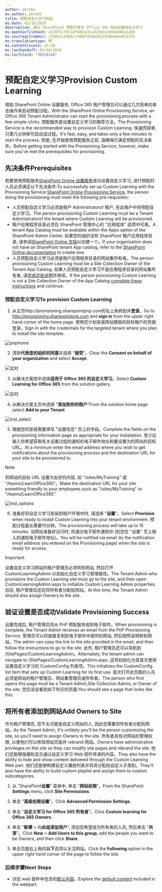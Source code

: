 ```yaml
---
author: pkrebs
ms.author: pkrebs
title: 预配自定义学习网站
ms.date: 02/10/2019
description: 通过 SharePoint 预配引擎为 Office 365 网站设置自定义学习
ms.openlocfilehash: a11975c7df1af9d01e2ca323d41cb5be602a1248
ms.sourcegitcommit: c358dcc2d69cc3db8fd24a1011550edebe0721fe
ms.translationtype: MT
ms.contentlocale: zh-CN
ms.lasthandoff: 03/10/2019
ms.locfileid: "30518148"
---
```

# <a name="provision-custom-learning"></a><span data-ttu-id="3a531-103">预配自定义学习</span><span class="sxs-lookup"><span data-stu-id="3a531-103">Provision Custom Learning</span></span>

<span data-ttu-id="3a531-104">借助 SharePoint Online 设置服务, Office 365 租户管理员可以通过几次简单的单击操作来启动预配过程。</span><span class="sxs-lookup"><span data-stu-id="3a531-104">With the SharePoint Online Provisioning Service, an Office 365 Tenant Administrator can start the provisioning process with a few simple clicks.</span></span> <span data-ttu-id="3a531-105">预配服务是设置自定义学习的推荐方法。</span><span class="sxs-lookup"><span data-stu-id="3a531-105">The Provisioning Service is the recommended way to provision Custom Learning.</span></span> <span data-ttu-id="3a531-106">快速而简单, 只需几分钟即可启动该过程。</span><span class="sxs-lookup"><span data-stu-id="3a531-106">It's fast, easy, and takes only a few minutes to start the process.</span></span> <span data-ttu-id="3a531-107">但是, 在开始使用预配服务之前, 请确保已满足预配的先决条件。</span><span class="sxs-lookup"><span data-stu-id="3a531-107">Before getting started with the Provisioning Service, however, make sure you've met the prerequisites for provisioning.</span></span>

## <a name="prerequisites"></a><span data-ttu-id="3a531-108">先决条件</span><span class="sxs-lookup"><span data-stu-id="3a531-108">Prerequisites</span></span>
 
<span data-ttu-id="3a531-109">若要使用预配服务[SharePoint Online 设置服务](https://provisioning.sharepointpnp.com)成功设置自定义学习, 进行预配的人员必须满足以下先决条件:</span><span class="sxs-lookup"><span data-stu-id="3a531-109">To successfully set up Custom Learning with the Provisioning Service [SharePoint Online Provisioning Service](https://provisioning.sharepointpnp.com), the person doing the provisioning must meet the following pre-requisites:</span></span> 
 
- <span data-ttu-id="3a531-110">人员预配自定义学习必须是租户 Administratorof 租户, 在此租户中将预配自定义学习。</span><span class="sxs-lookup"><span data-stu-id="3a531-110">The person provisioning Custom Learning must be a Tenant Administratorof the tenant where Custom Learning will be provisioned.</span></span>  
- <span data-ttu-id="3a531-111">租户应用程序目录必须在 SharePoint 管理中心的 "应用程序" 选项中可用。</span><span class="sxs-lookup"><span data-stu-id="3a531-111">A tenant App Catalog must be available within the Apps option of the SharePoint Admin Center.</span></span> <span data-ttu-id="3a531-112">如果您的组织没有 SharePoint 租户应用程序目录, 请参阅[SharePoint Online 文档](https://docs.microsoft.com/en-us/sharepoint/use-app-catalog)以创建一个。</span><span class="sxs-lookup"><span data-stu-id="3a531-112">If your organization does not have an SharePoint tenant App catalog, refer to the [SharePoint Online documentation](https://docs.microsoft.com/en-us/sharepoint/use-app-catalog) to create one.</span></span>  
- <span data-ttu-id="3a531-113">人员预配自定义学习必须是租户应用程序目录的网站集所有者。</span><span class="sxs-lookup"><span data-stu-id="3a531-113">The person provisioning Custom Learning must be a Site Collection Owner of the Tenant App Catalog.</span></span> <span data-ttu-id="3a531-114">如果人员预配自定义学习不是应用程序目录的网站集所有者, 请[完成这些说明](addappadmin.md)并继续。</span><span class="sxs-lookup"><span data-stu-id="3a531-114">If the person provisioning Custom Learning is not a Site Collection Owner of the App Catalog [complete these instructions](addappadmin.md) and continue.</span></span> 

### <a name="to-provision-custom-learning"></a><span data-ttu-id="3a531-115">预配自定义学习</span><span class="sxs-lookup"><span data-stu-id="3a531-115">To provision Custom Learning</span></span>

1. <span data-ttu-id="3a531-116">从主页http://provisioning.sharepointpnp.com的右上角转到并**登录**。</span><span class="sxs-lookup"><span data-stu-id="3a531-116">Go to http://provisioning.sharepointpnp.com and **sign in** from the upper right hand corner of the home page.</span></span>  <span data-ttu-id="3a531-117">使用您计划安装网站模板的目标租户的凭据登录。</span><span class="sxs-lookup"><span data-stu-id="3a531-117">Sign in with the  credentials for the targeted tenant where you plan to install the site template.</span></span>

![pnphome](media/inst_signin.png)

2. <span data-ttu-id="3a531-119">清除**代表您的组织的同意**并选择 "**接受**"。</span><span class="sxs-lookup"><span data-stu-id="3a531-119">Clear the **Consent on behalf of your organization** and select **Accept**.</span></span>

![实时](media/inst_perms.png)

3. <span data-ttu-id="3a531-121">从解决方案库中选择**适用于 Office 365 的自定义学习**。</span><span class="sxs-lookup"><span data-stu-id="3a531-121">Select **Custom Learning for Office 365** from the solution gallery.</span></span>

![实时](media/inst_select.png)

4. <span data-ttu-id="3a531-123">从解决方案主页中选择 "**添加到你的租户**"</span><span class="sxs-lookup"><span data-stu-id="3a531-123">From the solution home page select **Add to your Tenant**</span></span>

![inst_select](media/inst_add.png)

5. <span data-ttu-id="3a531-125">根据您的安装需要填写 "设置信息" 页上的字段。</span><span class="sxs-lookup"><span data-stu-id="3a531-125">Complete the fields on the provisioning information page as appropriate for your installation.</span></span> <span data-ttu-id="3a531-126">至少应输入你希望获取有关设置过程的通知的电子邮件地址和要设置为的网站的目标 URL。</span><span class="sxs-lookup"><span data-stu-id="3a531-126">At a minimum enter the email address where you wish to get notifications about the provisioning process and the destination URL for your site to be provisioned to.</span></span>  
> [!NOTE]
> <span data-ttu-id="3a531-127">将网站的目标 URL 设置为友好的内容, 如 "/sites/MyTraining" 或 "/teams/LearnOffice365"。</span><span class="sxs-lookup"><span data-stu-id="3a531-127">Make the destination URL for your site something friendly to your employees such as "/sites/MyTraining" or "/teams/LearnOffice365".</span></span>

![inst_options](media/inst_options.png)

6. <span data-ttu-id="3a531-129">准备好将自定义学习安装到租户环境中时, 请选择 "**设置**"。</span><span class="sxs-lookup"><span data-stu-id="3a531-129">Select **Provision** when ready to install Custom Learning into your tenant environment.</span></span>  <span data-ttu-id="3a531-130">预配过程最长需要15分钟。</span><span class="sxs-lookup"><span data-stu-id="3a531-130">The provisioning process will take up to 15 minutes.</span></span> <span data-ttu-id="3a531-131">当网站准备好访问时, 将通过电子邮件通知你 (到您在 "设置" 页上输入的通知电子邮件地址)。</span><span class="sxs-lookup"><span data-stu-id="3a531-131">You will be notified via email (to the notification email address you entered on the Provisioning page) when the site is ready for access.</span></span> 

> [!IMPORTANT]
> <span data-ttu-id="3a531-132">设置自定义学习网站的租户管理员必须转到网站, 然后打开 CustomLearningAdmin 以初始化自定义学习管理属性。</span><span class="sxs-lookup"><span data-stu-id="3a531-132">The Tenant Admin who provisions the Custom Learning site must go to the site, and then open CustomLearningAdmin.aspx to initialize Custom Learning Admin properties.</span></span> <span data-ttu-id="3a531-133">目前, 租户管理员还应将所有者分配给网站。</span><span class="sxs-lookup"><span data-stu-id="3a531-133">At this time, the Tenant Admin should also assign Owners to the site.</span></span> 

## <a name="validate-provisioning-success"></a><span data-ttu-id="3a531-134">验证设置是否成功</span><span class="sxs-lookup"><span data-stu-id="3a531-134">Validate Provisioning Success</span></span>

<span data-ttu-id="3a531-135">设置完成后, 租户管理员将从 PnP 预配服务收到电子邮件。</span><span class="sxs-lookup"><span data-stu-id="3a531-135">When provisioning is complete, the Tenant Admin receives an email from the PnP Provisioning Service.</span></span> <span data-ttu-id="3a531-136">管理员可以将链接复制到电子邮件中提供的网站, 然后按照说明转到网站。</span><span class="sxs-lookup"><span data-stu-id="3a531-136">The admin can copy the link to the site provided in the email, and then follow the instructions to go to the site.</span></span> <span data-ttu-id="3a531-137">此外, 租户管理员还可以导航到 <YOUR-SITE-COLLECTION-URL>/SitePages/CustomLearningAdmin。</span><span class="sxs-lookup"><span data-stu-id="3a531-137">Alternately, the tenant admin can navigate to <YOUR-SITE-COLLECTION-URL>/SitePages/CustomLearningAdmin.aspx.</span></span> <span data-ttu-id="3a531-138">这将初始化为其首次使用设置自定义学习的 CustomConfig 列表项。</span><span class="sxs-lookup"><span data-stu-id="3a531-138">This initializes the CustomConfig list item that sets up Custom Learning for its first use.</span></span> <span data-ttu-id="3a531-139">首次打开此页面的人员必须是网站的租户管理员、网站集管理员或所有者。</span><span class="sxs-lookup"><span data-stu-id="3a531-139">The person who first opens this page must be a Tenant Admin,Site Collection Admin, or Owner of the site.</span></span> <span data-ttu-id="3a531-140">您应该会看到如下所示的页面:</span><span class="sxs-lookup"><span data-stu-id="3a531-140">You should see a page that looks like this:</span></span> 

## <a name="add-owners-to-site"></a><span data-ttu-id="3a531-141">将所有者添加到网站</span><span class="sxs-lookup"><span data-stu-id="3a531-141">Add Owners to Site</span></span>
<span data-ttu-id="3a531-142">作为租户管理员, 您不太可能是自定义网站的人, 因此您需要将所有者分配到网站。</span><span class="sxs-lookup"><span data-stu-id="3a531-142">As the Tenant Admin, it's unlikely you'll be the person customizing the site, so you'll need to assign Owners to the site.</span></span> <span data-ttu-id="3a531-143">所有者具有对网站的管理权限, 以便他们可以修改网站页面并 rebrand 网站。</span><span class="sxs-lookup"><span data-stu-id="3a531-143">Owners have administrative privileges on the site so they can modify site pages and rebrand the site.</span></span> <span data-ttu-id="3a531-144">他们还能够隐藏和显示通过自定义学习 Web 部件传递的内容。</span><span class="sxs-lookup"><span data-stu-id="3a531-144">They also have the ability to hide and show content delivered through the Custom Learning Web part.</span></span> <span data-ttu-id="3a531-145">他们还能够构建自定义播放列表并将其分配给自定义子类别。</span><span class="sxs-lookup"><span data-stu-id="3a531-145">They'll also have the ability to build custom playlist and assign them to custom subcategories.</span></span>  

1. <span data-ttu-id="3a531-146">从 "SharePoint**设置**" 菜单中, 单击 "**网站权限**"。</span><span class="sxs-lookup"><span data-stu-id="3a531-146">From the SharePoint **Settings** menu, click **Site Permissions**.</span></span>
2. <span data-ttu-id="3a531-147">单击 "**高级权限设置**"。</span><span class="sxs-lookup"><span data-stu-id="3a531-147">Click **Advanced Permission Settings**.</span></span>
3. <span data-ttu-id="3a531-148">单击 "**自定义学习 for Office 365 所有者**"。</span><span class="sxs-lookup"><span data-stu-id="3a531-148">Click **Custom learning for Office 365 Owners**.</span></span>
4. <span data-ttu-id="3a531-149">单击 "**新建** > 向**此组添加用户**", 添加您希望成为所有者的人员, 然后单击 "**共享**"。</span><span class="sxs-lookup"><span data-stu-id="3a531-149">Click **New** > **Add Users to this group**, add the people you want to be Owners, and then click **Share**.</span></span>

8. <span data-ttu-id="3a531-150">单击页面右上角的**以下**选项以关注网站。</span><span class="sxs-lookup"><span data-stu-id="3a531-150">Click the **Following** option in the upper right hand corner of the page to follow the site.</span></span>  

### <a name="next-steps"></a><span data-ttu-id="3a531-151">后续步骤</span><span class="sxs-lookup"><span data-stu-id="3a531-151">Next Steps</span></span>
- <span data-ttu-id="3a531-152">浏览 web 部件中包含的[默认内容](sitecontent.md)。</span><span class="sxs-lookup"><span data-stu-id="3a531-152">Explore the [default content](sitecontent.md) included in the webpart.</span></span>
